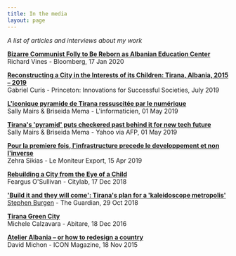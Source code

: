 ```yaml
---
title: In the media
layout: page
---
```


_A list of articles and interviews about my work_

**[Bizarre Communist Folly to Be Reborn as Albanian Education Center](https://www.bloomberg.com/news/articles/2020-01-17/bizarre-communist-pyramid-reborn-as-albanian-education-center)**<br/>Richard Vines - Bloomberg, 17 Jan 2020

**[Reconstructing a City in the Interests of its Children: Tirana, Albania, 2015 – 2019](https://successfulsocieties.princeton.edu/publications/reconstructing-city-interests-its-children-tirana-albania-2015-%E2%80%93-2019)**<br/>Gabriel Curis - Princeton: Innovations for Successful Societies, July 2019

**[L'iconique pyramide de Tirana ressuscitée par le numérique](https://www.linformaticien.com/actualites/direct-afp/id/51918/l-iconique-pyramide-de-tirana-ressuscitee-par-le-numerique.aspx)**<br/>Sally Mairs & Briseida Mema - L'informaticien, 01 May 2019

**[Tirana's 'pyramid' puts checkered past behind it for new tech future](https://news.yahoo.com/tiranas-pyramid-puts-checkered-past-behind-tech-future-022314433.html)**<br/>Sally Mairs & Briseida Mema - Yahoo via AFP, 01 May 2019

**[Pour la premiere fois, l'infrastructure precede le developpement et non l'inverse](https://twitter.com/dbaboci/status/1118592392205086720)**<br/>Zehra Sikias - Le Moniteur Export, 15 Apr 2019

**[Rebuilding a City from the Eye of a Child](https://www.citylab.com/equity/2018/12/kid-friendly-policy-tirana-urban-planning/578164/)**<br/>Feargus O'Sullivan - Citylab, 17 Dec 2018

**['Build it and they will come': Tirana's plan for a 'kaleidoscope metropolis'](https://www.theguardian.com/cities/2018/oct/29/tirana-2030-albania-capital-plan-erion-veliaj)**<br/>[Stephen Burgen](https://twitter.com/stephenburgen) - The Guardian, 29 Oct 2018

**[Tirana Green City](http://www.abitare.it/en/habitat-en/urban-design-en/2016/12/18/the-project-by-stefano-boeri-for-tirana/)**<br/>Michele Calzavara - Abitare, 18 Dec 2016

**[Atelier Albania – or how to redesign a country](https://www.iconeye.com/opinion/comment/item/12312-icon-150-new-mission-new-attitude)**<br/>David Michon - ICON Magazine, 18 Nov 2015
